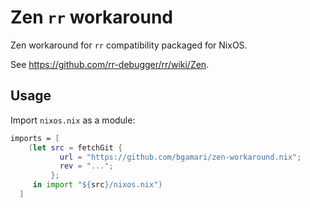 # Zen `rr` workaround

Zen workaround for `rr` compatibility packaged for NixOS.

See https://github.com/rr-debugger/rr/wiki/Zen.

## Usage

Import `nixos.nix` as a module:

```nix
imports = [
    (let src = fetchGit {
           url = "https://github.com/bgamari/zen-workaround.nix";
           rev = "...";
         };
     in import "${src}/nixos.nix")
  ]
```

